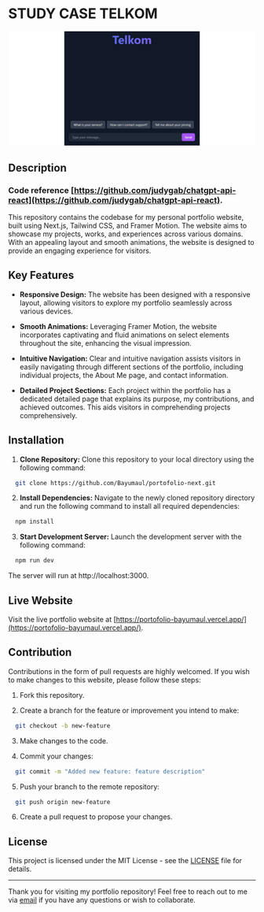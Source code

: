 # STUDY CASE TELKOM

![Portfolio Website Screenshot](client/public/bg.jpg)

## Description
### Code reference [https://github.com/judygab/chatgpt-api-react](https://github.com/judygab/chatgpt-api-react).
This repository contains the codebase for my personal portfolio website, built using Next.js, Tailwind CSS, and Framer Motion. The website aims to showcase my projects, works, and experiences across various domains. With an appealing layout and smooth animations, the website is designed to provide an engaging experience for visitors.

## Key Features

- **Responsive Design:** The website has been designed with a responsive layout, allowing visitors to explore my portfolio seamlessly across various devices.

- **Smooth Animations:** Leveraging Framer Motion, the website incorporates captivating and fluid animations on select elements throughout the site, enhancing the visual impression.

- **Intuitive Navigation:** Clear and intuitive navigation assists visitors in easily navigating through different sections of the portfolio, including individual projects, the About Me page, and contact information.

- **Detailed Project Sections:** Each project within the portfolio has a dedicated detailed page that explains its purpose, my contributions, and achieved outcomes. This aids visitors in comprehending projects comprehensively.

## Installation

1. **Clone Repository:** Clone this repository to your local directory using the following command:

```bash
  git clone https://github.com/Bayumaul/portofolio-next.git
```

2. **Install Dependencies:** Navigate to the newly cloned repository directory and run the following command to install all required dependencies:

```bash
  npm install
```

3. **Start Development Server:** Launch the development server with the following command:

```bash
  npm run dev
```

The server will run at http://localhost:3000.

## Live Website

Visit the live portfolio website at [https://portofolio-bayumaul.vercel.app/](https://portofolio-bayumaul.vercel.app/).

## Contribution

Contributions in the form of pull requests are highly welcomed. If you wish to make changes to this website, please follow these steps:

1. Fork this repository.

2. Create a branch for the feature or improvement you intend to make:

```bash
  git checkout -b new-feature
```

3. Make changes to the code.

4. Commit your changes:

```bash
  git commit -m "Added new feature: feature description"
```

5. Push your branch to the remote repository:

```bash
  git push origin new-feature
```

6. Create a pull request to propose your changes.

## License

This project is licensed under the MIT License - see the [LICENSE](LICENSE) file for details.

---

Thank you for visiting my portfolio repository! Feel free to reach out to me via [email](mailto:bayu.maulanaikhsan123@gmail.com) if you have any questions or wish to collaborate.
